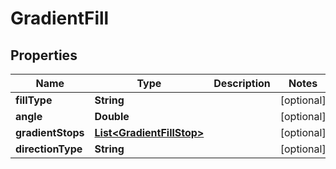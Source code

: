 
# GradientFill

## Properties
Name | Type | Description | Notes
------------ | ------------- | ------------- | -------------
**fillType** | **String** |  |  [optional]
**angle** | **Double** |  |  [optional]
**gradientStops** | [**List&lt;GradientFillStop&gt;**](GradientFillStop.md) |  |  [optional]
**directionType** | **String** |  |  [optional]



